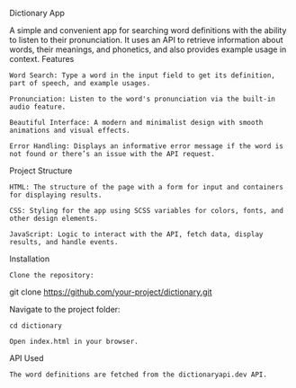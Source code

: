 Dictionary App

A simple and convenient app for searching word definitions with the ability to listen to their pronunciation. It uses an API to retrieve information about words, their meanings, and phonetics, and also provides example usage in context.
Features

    Word Search: Type a word in the input field to get its definition, part of speech, and example usages.

    Pronunciation: Listen to the word's pronunciation via the built-in audio feature.

    Beautiful Interface: A modern and minimalist design with smooth animations and visual effects.

    Error Handling: Displays an informative error message if the word is not found or there’s an issue with the API request.

Project Structure

    HTML: The structure of the page with a form for input and containers for displaying results.

    CSS: Styling for the app using SCSS variables for colors, fonts, and other design elements.

    JavaScript: Logic to interact with the API, fetch data, display results, and handle events.

Installation

    Clone the repository:

git clone https://github.com/your-project/dictionary.git

Navigate to the project folder:

    cd dictionary

    Open index.html in your browser.

API Used

    The word definitions are fetched from the dictionaryapi.dev API.
